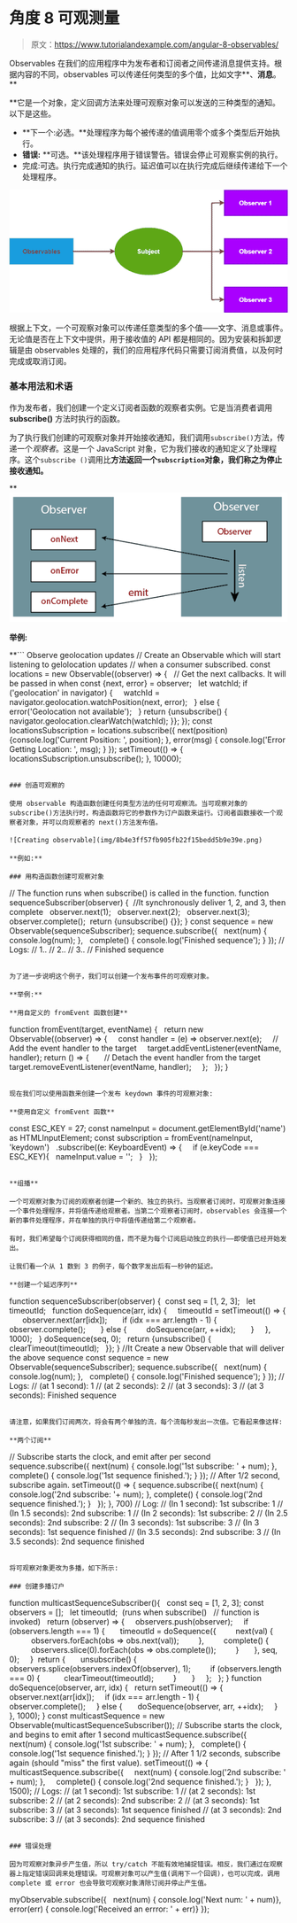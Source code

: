 # 角度 8 可观测量

> 原文：<https://www.tutorialandexample.com/angular-8-observables/>

Observables 在我们的应用程序中为发布者和订阅者之间传递消息提供支持。根据内容的不同，observables 可以传递任何类型的多个值，比如文字**、**消息**。**

 **它是一个对象，定义回调方法来处理可观察对象可以发送的三种类型的通知。以下是这些。

*   **下一个:必选。**处理程序为每个被传递的值调用零个或多个类型后开始执行。
*   **错误:** **可选。**该处理程序用于错误警告。错误会停止可观察实例的执行。
*   完成:可选。执行完成通知的执行。延迟值可以在执行完成后继续传递给下一个处理程序。

![Angular 8 Observables](img/4ec41d38341fec0fb90b77c67b4ac033.png)

根据上下文，一个可观察对象可以传递任意类型的多个值——文字、消息或事件。无论值是否在上下文中提供，用于接收值的 API 都是相同的。因为安装和拆卸逻辑是由 observables 处理的，我们的应用程序代码只需要订阅消费值，以及何时完成或取消订阅。

### 基本用法和术语

作为发布者，我们创建一个定义订阅者函数的观察者实例。它是当消费者调用 **subscribe()** 方法时执行的函数。

为了执行我们创建的可观察对象并开始接收通知，我们调用`subscribe()`方法，传递一个*观察者*。这是一个 JavaScript 对象，它为我们接收的通知定义了处理程序。这个`subscribe ()`调用比[](https://angular.io/api/service-worker/SwPush#unsubscribe)**方法返回一个`subscription`对象，我们称之为停止接收通知。**

 **![Basic usage and terms](img/98edbe4957c19c3f225cf4ee6ec911a8.png)

**举例:**

 **```
Observe geolocation updates
 // Create an Observable which will start listening to gelolocation updates
 // when a consumer subscribed.
 const locations = new Observable((observer) => {
   // Get the next callbacks. It will be passed in when 
 const {next, error} = observer;
   let watchId; 
 if ('geolocation' in navigator) {
     watchId = navigator.geolocation.watchPosition(next, error);
   } else {
     error('Geolocation not available');
   }
 return {unsubscribe() { navigator.geolocation.clearWatch(watchId); }};
 }); 
 const locationsSubscription = locations.subscribe({
 next(position) {console.log('Current Position: ', position); },
 error(msg) { console.log('Error Getting Location: ', msg); }
 });
 setTimeout(() => { locationsSubscription.unsubscribe(); }, 10000); 
```

### 创造可观察的

使用 observable 构造函数创建任何类型方法的任何可观察流。当可观察对象的 subscribe()方法执行时，构造函数将它的参数作为订户函数来运行。订阅者函数接收一个观察者对象，并可以向观察者的 next()方法发布值。

![Creating observable](img/8b4e3ff57fb905fb22f15bedd5b9e39e.png)

**例如:**

### 用构造函数创建可观察对象

```
// The function runs when subscribe() is called in the function.
 function sequenceSubscriber(observer) {
  //It synchronously deliver 1, 2, and 3, then complete 
   observer.next(1);
   observer.next(2);
   observer.next(3);
   observer.complete();
  return {unsubscribe() {}}; 
 }
 const sequence = new Observable(sequenceSubscriber);
 sequence.subscribe({
   next(num) { console.log(num); },
   complete() { console.log('Finished sequence'); }
 }); 
 // Logs:
 // 1..
 // 2..
 // 3..
 // Finished sequence
```

为了进一步说明这个例子，我们可以创建一个发布事件的可观察对象。

**举例:**

**用自定义的 fromEvent 函数创建**

```
function fromEvent(target, eventName) {
   return new Observable((observer) => {
     const handler = (e) => observer.next(e);
     // Add the event handler to the target
     target.addEventListener(eventName, handler);
 return () => {
       // Detach the event handler from the target
       target.removeEventListener(eventName, handler); 
     };
   });
 } 
```

现在我们可以使用函数来创建一个发布 keydown 事件的可观察对象:

**使用自定义 fromEvent 函数**

```
const ESC_KEY = 27;
 const nameInput = document.getElementById('name') as HTMLInputElement;
 const subscription = fromEvent(nameInput, 'keydown')
   .subscribe((e: KeyboardEvent) => {
     if (e.keyCode === ESC_KEY){ 
   nameInput.value = '';
   } 
   }); 
```

**组播**

一个可观察对象为订阅的观察者创建一个新的、独立的执行。当观察者订阅时，可观察对象连接一个事件处理程序，并将值传递给观察者。当第二个观察者订阅时，observables 会连接一个新的事件处理程序，并在单独的执行中将值传递给第二个观察者。

有时，我们希望每个订阅获得相同的值，而不是为每个订阅启动独立的执行——即使值已经开始发出。

让我们看一个从 1 数到 3 的例子，每个数字发出后有一秒钟的延迟。

**创建一个延迟序列**

```
function sequenceSubscriber(observer) {
  const seq = [1, 2, 3];
   let timeoutId;
   function doSequence(arr, idx) {
     timeoutId = setTimeout(() => {
       observer.next(arr[idx]);
       if (idx === arr.length - 1) { 
         observer.complete();
       } else {
         doSequence(arr, ++idx);
       }
     }, 1000);
   }
 doSequence(seq, 0); 
   return {unsubscribe() {
     clearTimeout(timeoutId);
   }};
 }
 //It Create a new Observable that will deliver the above sequence 
 const sequence = new Observable(sequenceSubscriber);
 sequence.subscribe({
   next(num) { console.log(num); },
   complete() { console.log('Finished sequence'); }
 });
 // Logs:
 // (at 1 second): 1 
 // (at 2 seconds): 2
 // (at 3 seconds): 3
 // (at 3 seconds): Finished sequence 
```

请注意，如果我们订阅两次，将会有两个单独的流，每个流每秒发出一次值。它看起来像这样:

**两个订阅**

```
// Subscribe starts the clock, and emit after per second 
 sequence.subscribe({
 next(num) { console.log('1st subscribe: ' + num); },
 complete() { console.log('1st sequence finished.'); }
 });
 // After 1/2 second, subscribe again.
 setTimeout(() => {
 sequence.subscribe({ 
 next(num) { console.log('2nd subscribe: '+ num); },
 complete() { console.log('2nd sequence finished.'); }
   });
 }, 700)
 // Log:
 // (In 1 second): 1st subscribe: 1
 // (In 1.5 seconds): 2nd subscribe: 1 
 // (In 2 seconds): 1st subscribe: 2
 // (In 2.5 seconds): 2nd subscribe: 2
 // (In 3 seconds): 1st subscribe: 3
 // (In 3 seconds): 1st sequence finished
 // (In 3.5 seconds): 2nd subscribe: 3
 // (In 3.5 seconds): 2nd sequence finished 
```

将可观察对象更改为多播，如下所示:

### 创建多播订户

```
function multicastSequenceSubscriber(){
   const seq = [1, 2, 3];
 const observers = [];
   let timeoutId;
  (runs when subscribe()
   // function is invoked)
   return (observer) => {
     observers.push(observer); 
     if (observers.length === 1) {
       timeoutId = doSequence({
         next(val) {
           observers.forEach(obs => obs.next(val));
         },
         complete() {
           observers.slice(0).forEach(obs => obs.complete()); 
         }
       }, seq, 0);
     }
  return {
       unsubscribe() {
         observers.splice(observers.indexOf(observer), 1);
         if (observers.length === 0) { 
           clearTimeout(timeoutId);
         }
       }
     };
   };
 } 
 function doSequence(observer, arr, idx) {
   return setTimeout(() => {
     observer.next(arr[idx]);
     if (idx === arr.length - 1) {
       observer.complete();
     } else {
       doSequence(observer, arr, ++idx); 
     }
   }, 1000);
 }
 const multicastSequence = new Observable(multicastSequenceSubscriber());
 // Subscribe starts the clock, and begins to emit after 1 second
 multicastSequence.subscribe({ 
   next(num) { console.log('1st subscribe: ' + num); },
   complete() { console.log('1st sequence finished.'); }
 });
 // After 1 1/2 seconds, subscribe again (should "miss" the first value).
 setTimeout(() => {
   multicastSequence.subscribe({
     next(num) { console.log('2nd subscribe: ' + num); },
     complete() { console.log('2nd sequence finished.'); } 
   });
 }, 1500);
 // Logs:
 // (at 1 second): 1st subscribe: 1
 // (at 2 seconds): 1st subscribe: 2
 // (at 2 seconds): 2nd subscribe: 2
 // (at 3 seconds): 1st subscribe: 3
 // (at 3 seconds): 1st sequence finished 
 // (at 3 seconds): 2nd subscribe: 3
 // (at 3 seconds): 2nd sequence finished 
```

### 错误处理

因为可观察对象异步产生值，所以 try/catch 不能有效地捕捉错误。相反，我们通过在观察器上指定错误回调来处理错误。可观察对象可以产生值(调用下一个回调)，也可以完成，调用 complete 或 error 也会导致可观察对象清除订阅并停止产生值。

```
myObservable.subscribe({
   next(num) { console.log('Next num: ' + num)},
   error(err) { console.log('Received an errror: ' + err)}
 }); 
```******